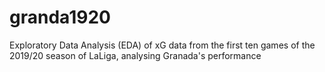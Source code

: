 # granda1920
Exploratory Data Analysis (EDA) of xG data from the first ten games of the 2019/20 season of LaLiga, analysing Granada's performance
